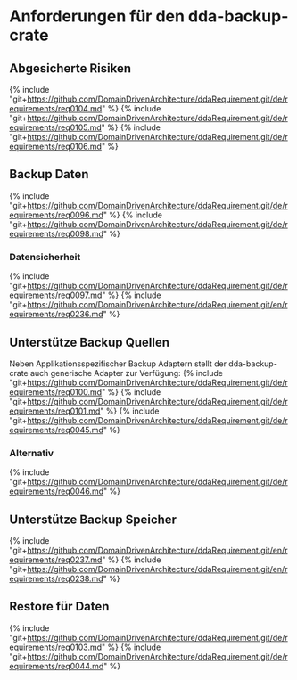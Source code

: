 # Anforderungen für den dda-backup-crate

## Abgesicherte Risiken
{% include "git+https://github.com/DomainDrivenArchitecture/ddaRequirement.git/de/requirements/req0104.md" %}
{% include "git+https://github.com/DomainDrivenArchitecture/ddaRequirement.git/de/requirements/req0105.md" %}
{% include "git+https://github.com/DomainDrivenArchitecture/ddaRequirement.git/de/requirements/req0106.md" %}

## Backup Daten
{% include "git+https://github.com/DomainDrivenArchitecture/ddaRequirement.git/de/requirements/req0096.md" %}
{% include "git+https://github.com/DomainDrivenArchitecture/ddaRequirement.git/de/requirements/req0098.md" %}
### Datensicherheit
{% include "git+https://github.com/DomainDrivenArchitecture/ddaRequirement.git/de/requirements/req0097.md" %}
{% include "git+https://github.com/DomainDrivenArchitecture/ddaRequirement.git/en/requirements/req0236.md" %}

## Unterstütze Backup Quellen
Neben Applikationsspezifischer Backup Adaptern stellt der dda-backup-crate auch generische Adapter zur Verfügung: 
{% include "git+https://github.com/DomainDrivenArchitecture/ddaRequirement.git/de/requirements/req0100.md" %}
{% include "git+https://github.com/DomainDrivenArchitecture/ddaRequirement.git/de/requirements/req0101.md" %}
{% include "git+https://github.com/DomainDrivenArchitecture/ddaRequirement.git/de/requirements/req0045.md" %}

### Alternativ
{% include "git+https://github.com/DomainDrivenArchitecture/ddaRequirement.git/de/requirements/req0046.md" %}

## Unterstütze Backup Speicher
{% include "git+https://github.com/DomainDrivenArchitecture/ddaRequirement.git/en/requirements/req0237.md" %}
{% include "git+https://github.com/DomainDrivenArchitecture/ddaRequirement.git/en/requirements/req0238.md" %}

## Restore für Daten
{% include "git+https://github.com/DomainDrivenArchitecture/ddaRequirement.git/de/requirements/req0103.md" %}
{% include "git+https://github.com/DomainDrivenArchitecture/ddaRequirement.git/de/requirements/req0044.md" %}
